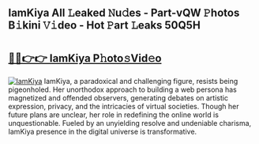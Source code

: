 ## IamKiya All 𝙻eaked 𝙽u𝚍es - Part-vQW 𝙿hotos B𝚒kini 𝚅𝚒deo - Hot 𝙿art 𝙻eaks 50Q5H

# <h2><a href="http://ld65ya.urlbe.top/?page=IamKiya">🔗🔗👉👉 IamKiya P𝚑oto𝚜Vid𝚎o</a></h2>

[![IamKiya](https://i.imgur.com/eBuTRDB.gif)](http://ld65ya.urlbe.top/?page=IamKiya)
IamKiya, a paradoxical and challenging figure, resists being pigeonholed. Her unorthodox approach to building a web persona has magnetized and offended observers, generating debates on artistic expression, privacy, and the intricacies of virtual societies. Though her future plans are unclear, her role in redefining the online world is unquestionable. Fueled by an unyielding resolve and undeniable charisma, IamKiya presence in the digital universe is transformative.
